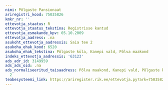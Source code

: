 ```yaml
---
nimi: Põlgaste Pansionaat
ariregistri_kood: 75035826
kmkr_nr: ''
ettevotja_staatus: R
ettevotja_staatus_tekstina: Registrisse kantud
ettevotja_esmakande_kpv: 05.10.2009
ettevotja_aadress: .na
asukoht_ettevotja_aadressis: Saia tee 2
asukoha_ehak_kood: 6520
asukoha_ehak_tekstina: Põlgaste küla, Kanepi vald, Põlva maakond
indeks_ettevotja_aadressis: '63123'
ads_adr_id: 3149959
ads_ads_oid: .na
ads_normaliseeritud_taisaadress: Põlva maakond, Kanepi vald, Põlgaste küla, Saia tee
  2
teabesysteemi_link: https://ariregister.rik.ee/ettevotja.py?ark=75035826&ref=rekvisiidid
---
```

